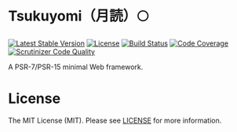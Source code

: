 # Tsukuyomi（月読）🌕

[![Latest Stable Version](https://poser.pugx.org/n1215/tsukuyomi/v/stable)](https://packagist.org/packages/n1215/tsukuyomi)
[![License](https://poser.pugx.org/n1215/tsukuyomi/license)](https://packagist.org/packages/n1215/tsukuyomi)
[![Build Status](https://scrutinizer-ci.com/g/n1215/tsukuyomi/badges/build.png?b=master)](https://scrutinizer-ci.com/g/n1215/tsukuyomi/build-status/master)
[![Code Coverage](https://scrutinizer-ci.com/g/n1215/tsukuyomi/badges/coverage.png?b=master)](https://scrutinizer-ci.com/g/n1215/tsukuyomi/?branch=master)
[![Scrutinizer Code Quality](https://scrutinizer-ci.com/g/n1215/tsukuyomi/badges/quality-score.png?b=master)](https://scrutinizer-ci.com/g/n1215/tsukuyomi/?branch=master)

A PSR-7/PSR-15 minimal Web framework.

# License
The MIT License (MIT). Please see [LICENSE](LICENSE) for more information.

